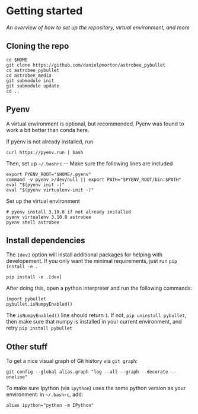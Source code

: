 # Getting started

*An overview of how to set up the repository, virtual environment, and more*

## Cloning the repo

```
cd $HOME
git clone https://github.com/danielpmorton/astrobee_pybullet
cd astrobee_pybullet
cd astrobee_media
git submodule init
git submodule update
cd ..
```

## Pyenv

A virtual environment is optional, but recommended. Pyenv was found to work a bit better than conda here.

If pyenv is not already installed, run
```
curl https://pyenv.run | bash
```
Then, set up `~/.bashrc` -- Make sure the following lines are included
```
export PYENV_ROOT="$HOME/.pyenv"
command -v pyenv >/dev/null || export PATH="$PYENV_ROOT/bin:$PATH"
eval "$(pyenv init -)"
eval "$(pyenv virtualenv-init -)"
```

Set up the virtual environment
```
# pyenv install 3.10.8 if not already installed
pyenv virtualenv 3.10.8 astrobee
pyenv shell astrobee
```
## Install dependencies

The `[dev]` option will install additional packages for helping with developement. If you only want the minimal requirements, just run `pip install -e .`
```
pip install -e .[dev]
```

After doing this, open a python interpreter and run the following commands:
```
import pybullet
pybullet.isNumpyEnabled()
```
The `isNumpyEnabled()` line should return `1`. If not, `pip uninstall pybullet`, then make sure that numpy is installed in your current environment, and retry `pip install pybullet`

## Other stuff

To get a nice visual graph of Git history via `git graph`:
```
git config --global alias.graph "log --all --graph --decorate --oneline"
```

To make sure Ipython (via `ipython`) uses the same python version as your environment: in `~/.bashrc`, add:
```
alias ipython="python -m IPython"
```
